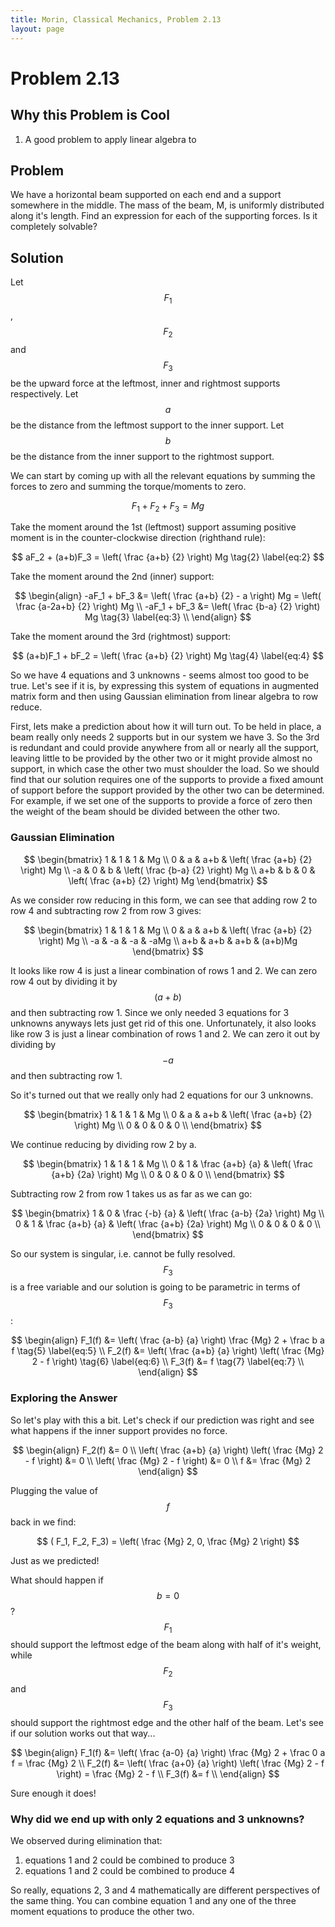 ```yaml
---
title: Morin, Classical Mechanics, Problem 2.13
layout: page
---
```


# Problem 2.13

## Why this Problem is Cool

1. A good problem to apply linear algebra to

## Problem

We have a horizontal beam supported on each end and a support somewhere in the middle. The mass of the beam, M, is uniformly distributed along it's length. Find an expression for each of the supporting forces. Is it completely solvable?

## Solution

Let $$ F_1 $$, $$ F_2 $$ and $$ F_3 $$ be the upward force at the leftmost, inner and rightmost supports respectively.
Let $$ a $$ be the distance from the leftmost support to the inner support.
Let $$ b $$ be the distance from the inner support to the rightmost support.

We can start by coming up with all the relevant equations by summing the forces to zero and summing the torque/moments to zero.

$$ F_1 + F_2 + F_3 = Mg \tag{1} \label{eq:1} $$

Take the moment around the 1st (leftmost) support assuming positive moment is in the counter-clockwise direction (righthand rule):

$$ aF_2 + (a+b)F_3 = \left( \frac {a+b} {2} \right) Mg \tag{2} \label{eq:2} $$

Take the moment around the 2nd (inner) support:

$$ \begin{align}
-aF_1 + bF_3 &= \left( \frac {a+b} {2} - a \right) Mg = \left( \frac {a-2a+b} {2} \right) Mg \\
-aF_1 + bF_3 &= \left( \frac {b-a} {2} \right) Mg \tag{3} \label{eq:3}  \\
\end{align} $$

Take the moment around the 3rd (rightmost) support:

$$ (a+b)F_1 + bF_2 = \left( \frac {a+b} {2} \right) Mg \tag{4} \label{eq:4} $$

So we have 4 equations and 3 unknowns - seems almost too good to be true. Let's see if it is, by expressing this system of equations in augmented matrix form and then using Gaussian elimination from linear algebra to row reduce.

First, lets make a prediction about how it will turn out. To be held in place, a beam really only needs 2 supports but in our system we have 3. So the 3rd is redundant and could provide anywhere from all or nearly all the support, leaving little to be provided by the other two or it might provide almost no support, in which case the other two must shoulder the load. So we should find that our solution requires one of the supports to provide a fixed amount of support before the support provided by the other two can be determined. For example, if we set one of the supports to provide a force of zero then the weight of the beam should be divided between the other two.

### Gaussian Elimination

$$
\begin{bmatrix}
1 & 1 & 1 &   Mg \\
0 & a & a+b & \left( \frac {a+b} {2} \right) Mg \\
-a & 0 & b &  \left( \frac {b-a} {2} \right) Mg \\
a+b & b & 0 & \left( \frac {a+b} {2} \right) Mg
\end{bmatrix} 
$$

As we consider row reducing in this form, we can see that adding row 2 to row 4 and subtracting row 2 from row 3 gives:

$$
\begin{bmatrix}
1 & 1 & 1       & Mg \\
0 & a & a+b     & \left( \frac {a+b} {2} \right) Mg \\
-a & -a & -a    & -aMg \\
a+b & a+b & a+b & (a+b)Mg
\end{bmatrix} 
$$

It looks like row 4 is just a linear combination of rows 1 and 2. We can zero row 4 out by dividing it by $$ (a+b) $$ and then subtracting row 1. Since we only needed 3 equations for 3 unknowns anyways lets just get rid of this one. Unfortunately, it also looks like row 3 is just a linear combination of rows 1 and 2. We can zero it out by dividing by $$ -a $$ and then subtracting row 1.

So it's turned out that we really only had 2 equations for our 3 unknowns. 

$$
\begin{bmatrix}
1 & 1 & 1   & Mg \\
0 & a & a+b & \left( \frac {a+b} {2} \right) Mg \\
0 & 0 & 0   & 0 \\
\end{bmatrix} 
$$

We continue reducing by dividing row 2 by a.

$$
\begin{bmatrix}
1 & 1 & 1               & Mg \\
0 & 1 & \frac {a+b} {a} & \left( \frac {a+b} {2a} \right) Mg \\
0 & 0 & 0               & 0 \\
\end{bmatrix} 
$$

Subtracting row 2 from row 1 takes us as far as we can go:

$$
\begin{bmatrix}
1 & 0 & \frac {-b} {a}  & \left( \frac {a-b} {2a} \right) Mg \\
0 & 1 & \frac {a+b} {a} & \left( \frac {a+b} {2a} \right) Mg \\
0 & 0 & 0               & 0 \\
\end{bmatrix} 
$$

So our system is singular, i.e. cannot be fully resolved. $$ F_3 $$ is a free variable and our solution is going to be parametric in terms of $$ F_3 $$:

$$ \begin{align}
F_1(f) &= \left( \frac {a-b} {a} \right) \frac {Mg} 2 + \frac b a f
  \tag{5} \label{eq:5} \\
F_2(f) &= \left( \frac {a+b} {a} \right) \left( \frac {Mg} 2 - f \right)
  \tag{6} \label{eq:6} \\
F_3(f) &= f
  \tag{7} \label{eq:7} \\
\end{align} $$

### Exploring the Answer

So let's play with this a bit. Let's check if our prediction was right and see what happens if the inner support provides no force.

$$ \begin{align}
F_2(f)           &= 0 \\
\left( \frac {a+b} {a} \right) \left( \frac {Mg} 2 - f \right) &= 0 \\
\left( \frac {Mg} 2 - f \right) &= 0 \\
f                &= \frac {Mg} 2
\end{align} $$

Plugging the value of $$ f $$ back in we find:

$$ ( F_1, F_2, F_3) = \left( \frac {Mg} 2, 0, \frac {Mg} 2 \right) $$

Just as we predicted!

What should happen if $$ b = 0 $$ ? $$ F_1 $$ should support the leftmost edge of the beam along with half of it's weight, while $$ F_2 $$ and $$ F_3 $$ should support the rightmost edge and the other half of the beam. Let's see if our solution works out that way...

$$ \begin{align}
F_1(f) &= \left( \frac {a-0} {a} \right) \frac {Mg} 2 + \frac 0 a f = \frac {Mg} 2 \\
F_2(f) &= \left( \frac {a+0} {a} \right) \left( \frac {Mg} 2 - f \right) = \frac {Mg} 2 - f \\
F_3(f) &= f \\
\end{align} $$

Sure enough it does!

### Why did we end up with only 2 equations and 3 unknowns?

We observed during elimination that:
1. equations 1 and 2 could be combined to produce 3
1. equations 1 and 2 could be combined to produce 4

So really, equations 2, 3 and 4 mathematically are different perspectives of the same thing. You can combine equation 1 and any one of the three moment equations to produce the other two. 
